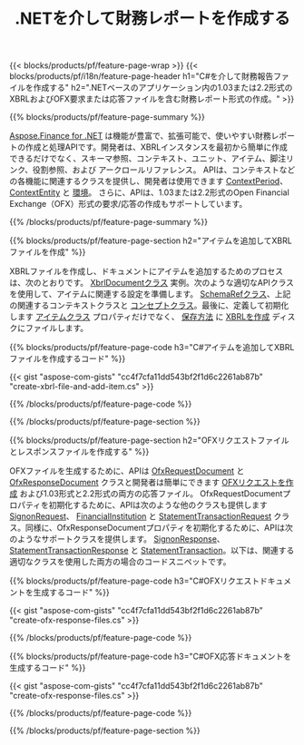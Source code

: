 ﻿---
title: .NETを介して財務レポートを作成する
url: /ja/net/create/
description:  XBRLで財務レポートを作成するためのC#コード、および.NETライブラリを介したOFX要求または応答ファイル。
---
{{< blocks/products/pf/feature-page-wrap >}}
{{< blocks/products/pf/i18n/feature-page-header h1="C#を介して財務報告ファイルを作成する" h2=".NETベースのアプリケーション内の1.03または2.2形式のXBRLおよびOFX要求または応答ファイルを含む財務レポート形式の作成。" >}}

{{% blocks/products/pf/feature-page-summary %}}

[Aspose.Finance for .NET](https://products.aspose.com/finance/net/) は機能が豊富で、拡張可能で、使いやすい財務レポートの作成と処理APIです。開発者は、XBRLインスタンスを最初から簡単に作成できるだけでなく、スキーマ参照、コンテキスト、ユニット、アイテム、脚注リンク、役割参照、および 
アークロールリファレンス。 APIは、コンテキストなどの各機能に関連するクラスを提供し、開発者は使用できます [ContextPeriod](https://apireference.aspose.com/finance/net/aspose.finance.xbrl/contextperiod)、 [ContextEntity](https://apireference.aspose.com/finance/net/aspose.finance.xbrl/contextentity) と [環境](https://apireference.aspose.com/finance/net/aspose.finance.xbrl/context)。 
さらに、APIは、1.03または2.2形式のOpen Financial Exchange（OFX）形式の要求/応答の作成もサポートしています。

{{% /blocks/products/pf/feature-page-summary %}}

{{% blocks/products/pf/feature-page-section h2="アイテムを追加してXBRLファイルを作成" %}}

XBRLファイルを作成し、ドキュメントにアイテムを追加するためのプロセスは、次のとおりです。 [XbrlDocumentクラス](https://apireference.aspose.com/finance/net/aspose.finance.xbrl/xbrldocument) 実例。次のような適切なAPIクラスを使用して、アイテムに関連する設定を準備します。 [SchemaRefクラス](https://apireference.aspose.com/finance/net/aspose.finance.xbrl/schemaref)、上記の関連するコンテキストクラスと [コンセプトクラス](https://apireference.aspose.com/finance/net/aspose.finance.xbrl/concept)。最後に、定義して初期化します [アイテムクラス](https://apireference.aspose.com/finance/net/aspose.finance.xbrl/item) プロパティだけでなく、 [保存方法](https://apireference.aspose.com/finance/net/aspose.finance.xbrl.xbrldocument/save/methods/1) に [XBRLを作成](https://products.aspose.com/finance/net/create/xbrl/) ディスクにファイルします。

{{% blocks/products/pf/feature-page-code h3="C#アイテムを追加してXBRLファイルを作成するコード" %}}

{{< gist "aspose-com-gists" "cc4f7cfa11dd543bf2f1d6c2261ab87b" "create-xbrl-file-and-add-item.cs" >}} 

{{% /blocks/products/pf/feature-page-code %}}

{{% /blocks/products/pf/feature-page-section %}}

{{% blocks/products/pf/feature-page-section h2="OFXリクエストファイルとレスポンスファイルを作成する" %}}


OFXファイルを生成するために、APIは [OfxRequestDocument](https://apireference.aspose.com/finance/net/aspose.finance.ofx/ofxrequestdocument) と [OfxResponseDocument](https://apireference.aspose.com/finance/net/aspose.finance.ofx/ofxresponsedocument) クラスと開発者は簡単にできます [OFXリクエストを作成](https://products.aspose.com/finance/net/create/ofx-request/) および1.03形式と2.2形式の両方の応答ファイル。 OfxRequestDocumentプロパティを初期化するために、APIは次のような他のクラスも提供します [SignonRequest](https://apireference.aspose.com/finance/net/aspose.finance.ofx.signon/signonrequest)、 [FinancialInstitution](https://apireference.aspose.com/finance/net/aspose.finance.ofx.signon/financialinstitution) と [StatementTransactionRequest](https://apireference.aspose.com/finance/net/aspose.finance.ofx.bank/statementtransactionrequest) クラス。同様に、OfxResponseDocumentプロパティを初期化するために、APIは次のようなサポートクラスを提供します。 [SignonResponse](https://apireference.aspose.com/finance/net/aspose.finance.ofx.signon/signonresponse)、  [StatementTransactionResponse](https://apireference.aspose.com/finance/net/aspose.finance.ofx.bank/statementtransactionresponse) と [StatementTransaction](https://apireference.aspose.com/finance/net/aspose.finance.ofx/statementtransaction)。以下は、関連する適切なクラスを使用した両方の場合のコードスニペットです。

{{% blocks/products/pf/feature-page-code h3="C#OFXリクエストドキュメントを生成するコード" %}}

{{< gist "aspose-com-gists" "cc4f7cfa11dd543bf2f1d6c2261ab87b" "create-ofx-response-files.cs" >}} 

{{% /blocks/products/pf/feature-page-code %}}

{{% blocks/products/pf/feature-page-code h3="C#OFX応答ドキュメントを生成するコード" %}}

{{< gist "aspose-com-gists" "cc4f7cfa11dd543bf2f1d6c2261ab87b" "create-ofx-response-files.cs" >}} 

{{% /blocks/products/pf/feature-page-code %}}

{{% /blocks/products/pf/feature-page-section %}}